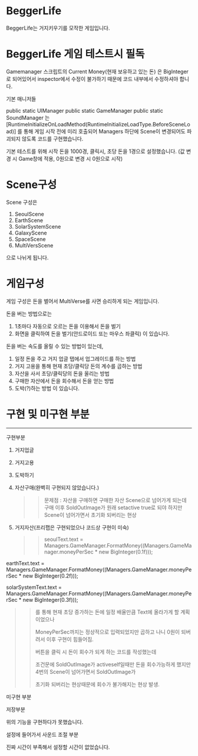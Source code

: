 # BeggerLife
 BeggerLife는 거지키우기를 모작한 게임입니다.


# BeggerLife 게임 테스트시 필독
Gamemanager 스크립트의
Current Money(현재 보유하고 있는 돈)
은 BigInteger로 되어있어서 inspector에서 수정이 불가하기 때문에
코드 내부에서 수정하셔야 합니다.

기본 매니저들 

public static UIManager
public static GameManager
public static SoundManager
는 [RuntimeInitializeOnLoadMethod(RuntimeInitializeLoadType.BeforeSceneLoad)]
를 통해 게임 시작 전에 미리 호출되어 Managers 하단에
Scene이 변경되어도 파괴되지 않도록 코드를 구현했습니다.

기본 테스트를 위해 시작 돈을 1000경, 클릭시, 초당 돈을 1경으로 설정했습니다.
(값 변경 시 Game창에 적용, 0원으로 변경 시 0원으로 시작)



 # Scene구성
 Scene 구성은
 
 1. SeoulScene
 2. EarthScene
 3. SolarSystemScene
 4. GalaxyScene
 5. SpaceScene
 6. MultiVersScene

으로 나뉘게 됩니다.



# 게임구성

게임 구성은 돈을 벌어서 MultiVerse를 사면 승리하게 되는 게임입니다.

돈을 버는 방법으로는
1. 1초마다 자동으로 오르는 돈을 이용해서 돈을 벌기
2. 화면을 클릭하여 돈을 벌기(안드로이드 또는 마우스 좌클릭)
이 있습니다.

돈을 버는 속도를 올릴 수 있는 방법이 있는데,
1. 일정 돈을 주고 거지 업글 탭에서 업그레이드를 하는 방법
2. 거지 고용을 통해 현재 초당/클릭당 돈의 계수를 곱하는 방법
3. 자산을 사서 초당/클릭당의 돈을 올리는 방법
4. 구매한 자산에서 돈을 회수해서 돈을 얻는 방법
5. 도박(?)하는 방법
이 있습니다.



# 구현 및 미구현 부분
***
구현부분
1. 거지업글
2. 거지고용
3. 도박하기
4. 자산구매(완벽히 구현되지 않았습니다.)
   >> 문제점 : 자산을 구매하면 구매한 자산 Scene으로 넘어가게 되는데
   >> 구매 이후 SoldOutImage가 원래 setactive true로 되야 하지만 Scene이 넘어가면서 초기화 되버리는 현상

5. 거지자산(프리팹은 구현되었으나 코드상 구현이 미숙)
   >> seoulText.text = Managers.GameManager.FormatMoney((Managers.GameManager.moneyPerSec * new BigInteger(0.1f)));
   >> 
earthText.text = Managers.GameManager.FormatMoney((Managers.GameManager.moneyPerSec * new BigInteger(0.2f)));

solarSystemText.text = Managers.GameManager.FormatMoney((Managers.GameManager.moneyPerSec * new BigInteger(0.3f)));

   >> 를 통해 현재 초당 증가하는 돈에 일정 배율만큼 Text에 올라가게 할 계획이었으나
>   > 
   >> MoneyPerSec까지는 정상적으로 입력되었지만 곱하고 나니 0원이 되버려서 이후 구현이 힘들어짐.
>   > 
   >> 버튼을 클릭 시 돈이 회수가 되게 하는 코드를 작성했는데
>   > 
   >> 조건문에 SoldOutImage가 activeself일때만 돈을 회수가능하게 했지만 4번의 Scene이 넘어가면서 SoldOutImage가
>   > 
   >> 초기화 되버리는 현상때문에 회수가 불가해지는 현상 발생.



미구현 부분



저장부분

위의 기능을 구현하다가 못했습니다.

설정에 들어가서 사운드 조절 부분

진짜 시간이 부족해서 설정할 시간이 없었습니다.


